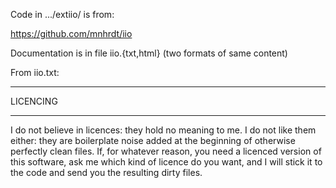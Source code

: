 
Code in .../extiio/ is from:

https://github.com/mnhrdt/iio

Documentation is in file iio.{txt,html} (two formats of same content)


From iio.txt:

*********
LICENCING
*********

I do not believe in licences: they hold no meaning to me.  I do not
like them either: they are boilerplate noise added at the beginning
of otherwise perfectly clean files.  If, for whatever reason, you
need a licenced version of this software, ask me which kind of
licence do you want, and I will stick it to the code and send you the
resulting dirty files.

